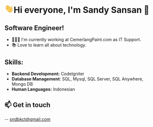 # <img src="https://raw.githubusercontent.com/ABSphreak/ABSphreak/master/gifs/Hi.gif" width="30px">Hi everyone, I'm Sandy Sansan 👋

## Software Engineer!
- 🧑🏻‍💻 I'm currently working at CemerlangPaint.com as IT Support.
- 📚 Love to learn all about technology.

## Skills:
- **Backend Development:** CodeIgniter
- **Database Management**: SQL, Mysql, SQL Server, SQL Anywhere, Mongo DB
- **Human Languages:** Indonesian

## 📫 Get in touch
-- sndbkct@gmail.com

<!--
## 📫 Get in touch
[![LinkedIn](https://img.shields.io/badge/LinkedIn-0077B5?style=for-the-badge&logo=linkedin&logoColor=white)](https://in.linkedin.com/in/sndbkct) 
[![X (formerly Twitter) Follow](https://img.shields.io/twitter/follow/sndbkct)]([https://twitter/follow/sndbkct](https://twitter.com/intent/follow?screen_name=sndbkct))

my e-[mail](mailto:sndbkct@gmail.com) .
**sndbkct/sndbkct** is a ✨ _special_ ✨ repository because its `README.md` (this file) appears on your GitHub profile.

Here are some ideas to get you started:

- 🔭 I’m currently working on ...
- 🌱 I’m currently learning ...
- 👯 I’m looking to collaborate on ...
- 🤔 I’m looking for help with ...
- 💬 Ask me about ...
- 📫 How to reach me: ...
- 😄 Pronouns: ...
- ⚡ Fun fact: ...
-->
